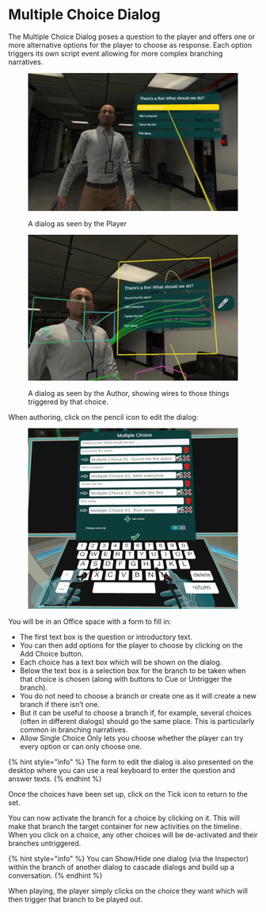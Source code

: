 # Multiple Choice Dialog

The Multiple Choice Dialog poses a question to the player and offers one or more alternative options for the player to choose as response. Each option triggers its own script event allowing for more complex branching narratives.

<figure><img src="../.gitbook/assets/Fire Training v5 2023-02-17 17-52-15.jpg" alt=""><figcaption><p>A dialog as seen by the Player</p></figcaption></figure>

<figure><img src="../.gitbook/assets/Fire Training v5 2023-02-17 17-51-57.jpg" alt=""><figcaption><p>A dialog as seen by the Author, showing wires to those things triggered by that choice.</p></figcaption></figure>

When authoring, click on the pencil icon to edit the dialog:

<figure><img src="../.gitbook/assets/Fire Training v5 2023-02-18 13-16-43 (1).jpg" alt=""><figcaption></figcaption></figure>

You will be in an Office space with a form to fill in:

* The first text box is the question or introductory text.
* You can then add options for the player to choose by clicking on the Add Choice button.
* Each choice has a text box which will be shown on the dialog.
* Below the text box is a selection box for the branch to be taken when that choice is chosen (along with buttons to Cue or Untrigger the branch).
* You do not need to choose a branch or create one as it will create a new branch if there isn’t one.
* But it can be useful to choose a branch if, for example, several choices (often in different dialogs) should go the same place. This is particularly common in branching narratives.
* Allow Single Choice Only lets you choose whether the player can try every option or can only choose one.

{% hint style="info" %}
The form to edit the dialog is also presented on the desktop where you can use a real keyboard to enter the question and answer texts.
{% endhint %}

Once the choices have been set up, click on the Tick icon to return to the set.

You can now activate the branch for a choice by clicking on it. This will make that branch the target container for new activities on the timeline. When you click on a choice, any other choices will be de-activated and their branches untriggered.

{% hint style="info" %}
You can Show/Hide one dialog (via the Inspector) within the branch of another dialog to cascade dialogs and build up a conversation.
{% endhint %}

When playing, the player simply clicks on the choice they want which will then trigger that branch to be played out.
